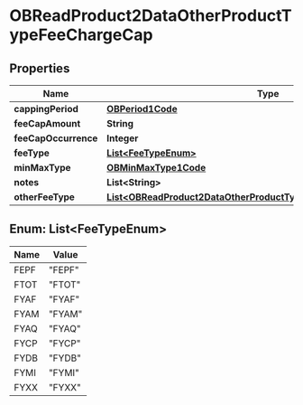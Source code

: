 
# OBReadProduct2DataOtherProductTypeFeeChargeCap

## Properties
Name | Type | Description | Notes
------------ | ------------- | ------------- | -------------
**cappingPeriod** | [**OBPeriod1Code**](OBPeriod1Code.md) |  |  [optional]
**feeCapAmount** | **String** |  |  [optional]
**feeCapOccurrence** | **Integer** |  |  [optional]
**feeType** | [**List&lt;FeeTypeEnum&gt;**](#List&lt;FeeTypeEnum&gt;) |  | 
**minMaxType** | [**OBMinMaxType1Code**](OBMinMaxType1Code.md) |  | 
**notes** | **List&lt;String&gt;** |  |  [optional]
**otherFeeType** | [**List&lt;OBReadProduct2DataOtherProductTypeLoanInterestOtherFeeType&gt;**](OBReadProduct2DataOtherProductTypeLoanInterestOtherFeeType.md) |  |  [optional]


<a name="List<FeeTypeEnum>"></a>
## Enum: List&lt;FeeTypeEnum&gt;
Name | Value
---- | -----
FEPF | &quot;FEPF&quot;
FTOT | &quot;FTOT&quot;
FYAF | &quot;FYAF&quot;
FYAM | &quot;FYAM&quot;
FYAQ | &quot;FYAQ&quot;
FYCP | &quot;FYCP&quot;
FYDB | &quot;FYDB&quot;
FYMI | &quot;FYMI&quot;
FYXX | &quot;FYXX&quot;



